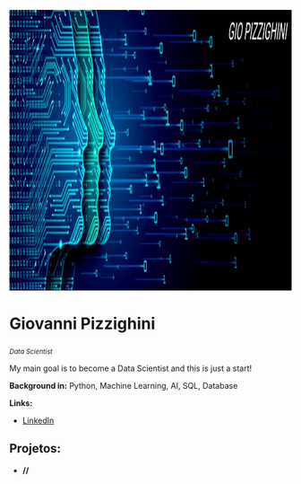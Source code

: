 <p align="center">
  <img src="https://github.com/giopizzighini/data_science_projects/blob/main/banner-data-science.jpg" height="500" width="900"/ >
</p>

# Giovanni Pizzighini
<sub>*Data Scientist*

My main goal is to become a Data Scientist and this is just a start!

**Background in:** Python, Machine Learning, AI, SQL, Database

**Links:**
* [LinkedIn](https://www.linkedin.com/in/giopizzighinianalyst)

## Projetos:

* **//**
